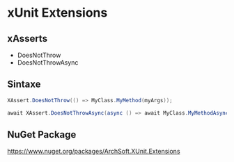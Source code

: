 # xUnit Extensions

## xAsserts
- DoesNotThrow
- DoesNotThrowAsync

## Sintaxe

```csharp
XAssert.DoesNotThrow(() => MyClass.MyMethod(myArgs));
```

```csharp
await XAssert.DoesNotThrowAsync(async () => await MyClass.MyMethodAsync(myArgs));
```

## NuGet Package
<https://www.nuget.org/packages/ArchSoft.XUnit.Extensions>